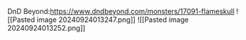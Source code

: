 DnD Beyond:https://www.dndbeyond.com/monsters/17091-flameskull
![[Pasted image 20240924013247.png]]
![[Pasted image 20240924013252.png]]